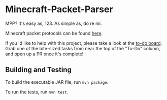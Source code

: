 # Minecraft-Packet-Parser
MPP? It's easy as, 123. As simple as, do re mi.

Minecraft packet protocols can be found [here](https://wiki.vg/Protocol).

If you 'd like to help with this project, please take a look at the [to-do board](https://github.com/stevengreens10/Minecraft-Packet-Parser/projects/1?fullscreen=true).
Grab one of the bite-sized tasks from near the top of the "To-Do" column, and open up a PR once it's complete!

## Building and Testing
To build the executable JAR file, run `mvn package`.

To run the tests, run `mvn test`.
